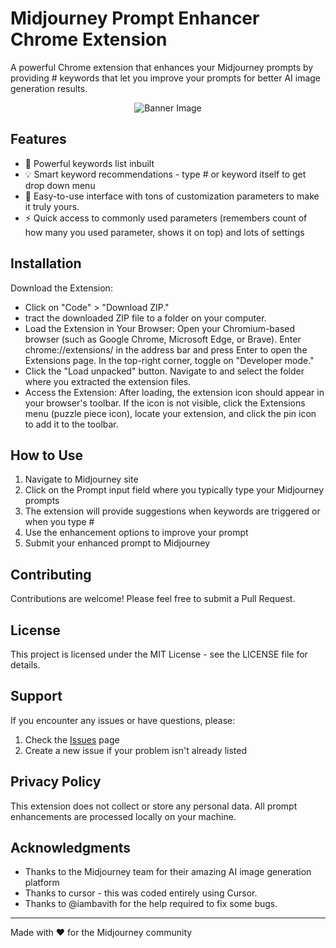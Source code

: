 # Midjourney Prompt Enhancer Chrome Extension

A powerful Chrome extension that enhances your Midjourney prompts by providing # keywords that let you improve your prompts for better AI image generation results.

<div align="center">
  <img src="https://i.imgur.com/Xw33xCP.png" alt="Banner Image">
</div>

## Features

- 🎨 Powerful keywords list inbuilt
- 💡 Smart keyword recommendations - type # or keyword itself to get drop down menu 
- 🔄 Easy-to-use interface with tons of customization parameters to make it truly yours.
- ⚡ Quick access to commonly used parameters (remembers count of how many you used parameter, shows it on top) and lots of settings 

## Installation

Download the Extension:
- Click on "Code" > "Download ZIP."
- tract the downloaded ZIP file to a folder on your computer.
- Load the Extension in Your Browser:
  Open your Chromium-based browser (such as Google Chrome, Microsoft Edge, or Brave).
  Enter chrome://extensions/ in the address bar and press Enter to open the Extensions page.
  In the top-right corner, toggle on "Developer mode."
- Click the "Load unpacked" button.
  Navigate to and select the folder where you extracted the extension files.
- Access the Extension:
  After loading, the extension icon should appear in your browser's toolbar.
  If the icon is not visible, click the Extensions menu (puzzle piece icon), locate your extension, and click the pin icon to add it to the toolbar.

## How to Use

1. Navigate to Midjourney site
2. Click on the Prompt input field where you typically type your Midjourney prompts
3. The extension will provide suggestions when keywords are triggered or when you type #
4. Use the enhancement options to improve your prompt
5. Submit your enhanced prompt to Midjourney


## Contributing

Contributions are welcome! Please feel free to submit a Pull Request.

## License

This project is licensed under the MIT License - see the LICENSE file for details.

## Support

If you encounter any issues or have questions, please:
1. Check the [Issues](https://github.com/yogeshgosavi/Midjourney-Prompt-Enhancer-Chrome-Extension/issues) page
2. Create a new issue if your problem isn't already listed

## Privacy Policy

This extension does not collect or store any personal data. All prompt enhancements are processed locally on your machine.

## Acknowledgments

- Thanks to the Midjourney team for their amazing AI image generation platform
- Thanks to cursor - this was coded entirely using Cursor.
- Thanks to @iambavith for the help required to fix some bugs.

---

Made with ❤️ for the Midjourney community 
